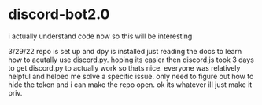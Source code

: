 # discord-bot2.0
i actually understand code now so this will be interesting


3/29/22
repo is set up and dpy is installed
just reading the docs to learn how to acutally use discord.py. hoping its easier then discord.js
took 3 days to get discord.py to actually work so thats nice. everyone was relatively helpful and helped me solve a specific issue. only need to figure out how to hide the token and i can make the repo open. ok its whatever ill just make it priv.